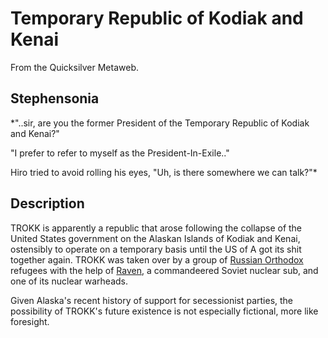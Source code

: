 
# Temporary Republic of Kodiak and Kenai

From the Quicksilver Metaweb.

## Stephensonia


*"..sir, are you the former President of the Temporary Republic of Kodiak and Kenai?"  

"I prefer to refer to myself as the President-In-Exile.."  

Hiro tried to avoid rolling his eyes, "Uh, is there somewhere we can talk?"*

## Description



TROKK is apparently a republic that arose following the collapse of the United States government on the Alaskan Islands of Kodiak and Kenai, ostensibly to operate on a temporary basis until the US of A got its shit together again. TROKK was taken over by a group of [Russian Orthodox](/russian-orthodox) refugees with the help of [Raven](/raven), a commandeered Soviet nuclear sub, and one of its nuclear warheads.

Given Alaska's recent history of support for secessionist parties, the possibility of TROKK's future existence is not especially fictional, more like foresight.
